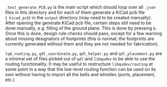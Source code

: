`_test_generate_PCB.py` is the main script which should loop over all `.json` files in this directory and for each of them generate a KiCad pcb file (`.kicad_pcb`) in the `output` directory (may need to be created manually). After opening the generate KiCad pcb file, certain steps still need to be done manually, e.g. filling of the ground plane. This is done by pressing `b`. Once this is done, design rule checks should pass, except for a few warning about missing designators of footprints (this is normal; the footprints are currently generated without them and they are not needed for fabrication).

`lqd_routing.py`, `qdl_coordinate.py`, `qdl_helper.py` and `qdl_placement.py` are a minimal set of files picked out of `qdl` and `libqudev` to be able to use the routing functionality. It may be useful to restructure `libqudev/routing` at some point in a way that the low-level routing function can be used on its own without having to import all the bells and whistles (ports, placement, etc.)
